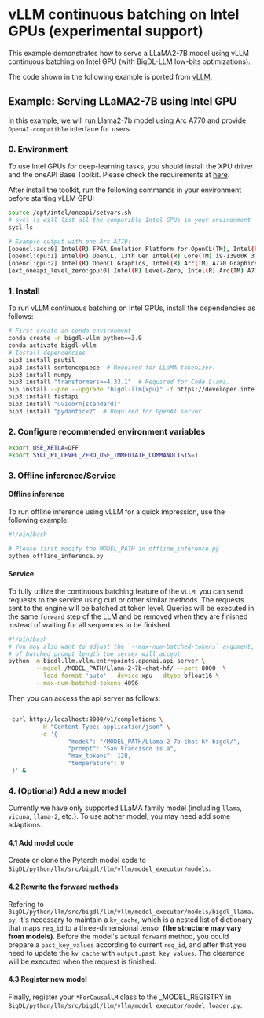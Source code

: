 # vLLM continuous batching on Intel GPUs (experimental support)

This example demonstrates how to serve a LLaMA2-7B model using vLLM continuous batching on Intel GPU (with BigDL-LLM low-bits optimizations).

The code shown in the following example is ported from [vLLM](https://github.com/vllm-project/vllm/tree/v0.2.1.post1).

## Example: Serving LLaMA2-7B using Intel GPU

In this example, we will run Llama2-7b model using Arc A770 and provide `OpenAI-compatible` interface for users.

### 0. Environment

To use Intel GPUs for deep-learning tasks, you should install the XPU driver and the oneAPI Base Toolkit. Please check the requirements at [here](https://github.com/intel-analytics/BigDL/tree/main/python/llm/example/GPU#requirements).

After install the toolkit, run the following commands in your environment before starting vLLM GPU:
```bash
source /opt/intel/oneapi/setvars.sh
# sycl-ls will list all the compatible Intel GPUs in your environment
sycl-ls

# Example output with one Arc A770:
[opencl:acc:0] Intel(R) FPGA Emulation Platform for OpenCL(TM), Intel(R) FPGA Emulation Device 1.2 [2023.16.7.0.21_160000]
[opencl:cpu:1] Intel(R) OpenCL, 13th Gen Intel(R) Core(TM) i9-13900K 3.0 [2023.16.7.0.21_160000]
[opencl:gpu:2] Intel(R) OpenCL Graphics, Intel(R) Arc(TM) A770 Graphics 3.0 [23.17.26241.33]
[ext_oneapi_level_zero:gpu:0] Intel(R) Level-Zero, Intel(R) Arc(TM) A770 Graphics 1.3 [1.3.26241]
```

### 1. Install

To run vLLM continuous batching on Intel GPUs, install the dependencies as follows:

```bash
# First create an conda environment
conda create -n bigdl-vllm python==3.9
conda activate bigdl-vllm
# Install dependencies
pip3 install psutil
pip3 install sentencepiece  # Required for LLaMA tokenizer.
pip3 install numpy
pip3 install "transformers>=4.33.1"  # Required for Code Llama.
pip install --pre --upgrade "bigdl-llm[xpu]" -f https://developer.intel.com/ipex-whl-stable-xpu
pip3 install fastapi
pip3 install "uvicorn[standard]"
pip3 install "pydantic<2"  # Required for OpenAI server.
```

### 2. Configure recommended environment variables

```bash
export USE_XETLA=OFF
export SYCL_PI_LEVEL_ZERO_USE_IMMEDIATE_COMMANDLISTS=1
```

### 3. Offline inference/Service

#### Offline inference

To run offline inference using vLLM for a quick impression, use the following example:

```bash
#!/bin/bash

# Please first modify the MODEL_PATH in offline_inference.py
python offline_inference.py
```

#### Service

To fully utilize the continuous batching feature of the `vLLM`, you can send requests to the service using curl or other similar methods.  The requests sent to the engine will be batched at token level. Queries will be executed in the same `forward` step of the LLM and be removed when they are finished instead of waiting for all sequences to be finished.

```bash
#!/bin/bash
# You may also want to adjust the `--max-num-batched-tokens` argument, it indicates the hard limit
# of batched prompt length the server will accept
python -m bigdl.llm.vllm.entrypoints.openai.api_server \
        --model /MODEL_PATH/Llama-2-7b-chat-hf/ --port 8000  \
        --load-format 'auto' --device xpu --dtype bfloat16 \
        --max-num-batched-tokens 4096
```

Then you can access the api server as follows:

```bash

 curl http://localhost:8000/v1/completions \
         -H "Content-Type: application/json" \
         -d '{
                 "model": "/MODEL_PATH/Llama-2-7b-chat-hf-bigdl/",
                 "prompt": "San Francisco is a",
                 "max_tokens": 128,
                 "temperature": 0
 }' &
```

### 4. (Optional) Add a new model

Currently we have only supported LLaMA family model (including `llama`, `vicuna`, `llama-2`, etc.). To use aother model, you may need add some adaptions.

#### 4.1 Add model code

Create or clone the Pytorch model code to `BigDL/python/llm/src/bigdl/llm/vllm/model_executor/models`.

#### 4.2 Rewrite the forward methods

Refering to `BigDL/python/llm/src/bigdl/llm/vllm/model_executor/models/bigdl_llama.py`, it's necessary to maintain a `kv_cache`, which is a nested list of dictionary that maps `req_id` to a three-dimensional tensor **(the structure may vary from models)**. Before the model's actual `forward` method, you could prepare a `past_key_values` according to current `req_id`, and after that you need to update the `kv_cache` with `output.past_key_values`. The clearence will be executed when the request is finished.

#### 4.3 Register new model

Finally, register your `*ForCausalLM` class to the _MODEL_REGISTRY in `BigDL/python/llm/src/bigdl/llm/vllm/model_executor/model_loader.py`.
